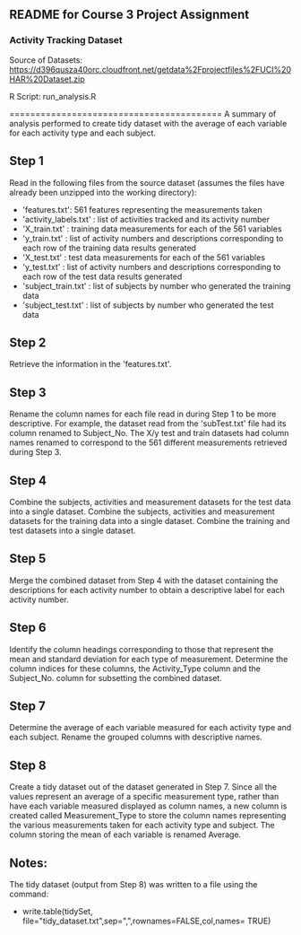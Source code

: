 ## README for Course 3 Project Assignment

### Activity Tracking Dataset

Source of Datasets: https://d396qusza40orc.cloudfront.net/getdata%2Fprojectfiles%2FUCI%20HAR%20Dataset.zip

R Script:   run_analysis.R

=========================================
A summary of analysis performed to create tidy dataset with the average of each variable for each activity type and each subject.

Step 1
------
Read in the following files from the source dataset (assumes the files have already been unzipped into the working directory):
   - 'features.txt': 561 features representing the measurements taken     
   - 'activity_labels.txt' : list of activities tracked and its activity number
   - 'X_train.txt' : training data measurements for each of the 561 variables
   - 'y_train.txt' : list of activity numbers and descriptions corresponding to each row of the training data results generated 
   - 'X_test.txt' : test data measurements for each of the 561 variables
   - 'y_test.txt' : list of activity numbers and descriptions corresponding to each row of the test data results generated 
   - 'subject_train.txt' : list of subjects by number who generated the training data
   - 'subject_test.txt' : list of subjects by number who generated the test data

Step 2
------
Retrieve the information in the 'features.txt'.  

Step 3
------
Rename the column names for each file read in during Step 1 to be more descriptive.  For example, the dataset read from the 'subTest.txt' file had its column renamed to Subject_No.  The X/y test and train datasets had column names renamed to correspond to the 561 different measurements retrieved during Step 3.

Step 4
------
Combine the subjects, activities and measurement datasets for the test data into a single dataset.  Combine the subjects, activities and measurement datasets for the training data into a single dataset.  Combine the training and test datasets into a single dataset. 
  
Step 5
------
Merge the combined dataset from Step 4 with the dataset containing the descriptions for each activity number to obtain a descriptive label for each activity number.

Step 6
------
Identify the column headings corresponding to those that represent the mean and standard deviation for each type of measurement.  Determine the column indices for these columns, the Activity_Type column and the Subject_No. column for subsetting the combined dataset.

Step 7
------
Determine the average of each variable measured for each activity type and each subject.  Rename the grouped columns with descriptive names.

Step 8 
------
Create a tidy dataset out of the dataset generated in Step 7.  Since all the values represent an average of a specific measurement type, rather than have each variable measured displayed as column names, a new column is created called Measurement_Type to store the column names representing the various measurements taken for each activity type and subject.  The column storing the mean of each variable is renamed Average.


Notes: 
------
The tidy dataset (output from Step 8) was written to a file using the command:
- write.table(tidySet, file="tidy_dataset.txt",sep=",",rownames=FALSE,col,names= TRUE)